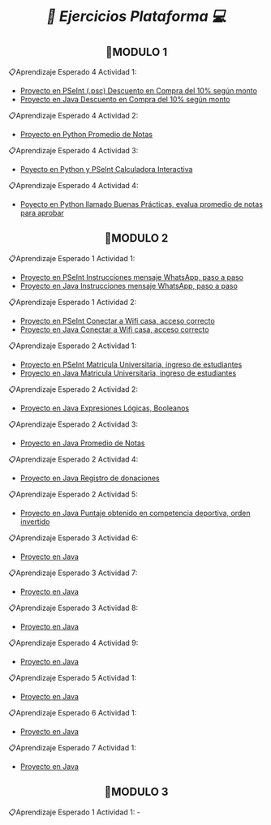 **_<h1 align="center">:vulcan_salute: Ejercicios Plataforma :computer:</h1>_**

**<h2 align="center">&#128204;MODULO 1</h2>**

&#128203;Aprendizaje Esperado 4 Actividad 1:
- [Proyecto en PSeInt (.psc)  Descuento en Compra del 10% según monto](https://github.com/KathyAlde21/ejerciciosPseint/blob/main/ejercicio_practico_4/descuento10porciento.psc)
- [Proyecto en Java Descuento en Compra del 10% según monto](https://github.com/KathyAlde21/descuento_java)

&#128203;Aprendizaje Esperado 4 Actividad 2:
- [Proyecto en Python Promedio de Notas](https://github.com/KathyAlde21/promedio_notas_python)

&#128203;Aprendizaje Esperado 4 Actividad 3:
- [Poyecto en Python y PSeInt Calculadora Interactiva](https://github.com/KathyAlde21/calculadora_interactiva_python_pseint)

&#128203;Aprendizaje Esperado 4 Actividad 4:
- [Poyecto en Python llamado Buenas Prácticas, evalua promedio de notas para aprobar](https://github.com/KathyAlde21/notas_apruebo_python)

**<h2 align="center">&#128204;MODULO 2</h2>**

&#128203;Aprendizaje Esperado 1 Actividad 1:
- [Proyecto en PSeInt Instrucciones mensaje WhatsApp, paso a paso](https://github.com/KathyAlde21/ejerciciosPseint/blob/main/ejercicio_practico_1/enviarMensajeWapp.psc)
- [Proyecto en Java Instrucciones mensaje WhatsApp, paso a paso](https://github.com/KathyAlde21/proyectos_java_app_mov/tree/master/modulo_dos/src/mensajeWhatsApp)

&#128203;Aprendizaje Esperado 1 Actividad 2:
- [Proyecto en PSeInt Conectar a Wifi casa, acceso correcto](https://github.com/KathyAlde21/ejerciciosPseint/blob/main/ejercicio_practico_2/ConectarWifiCasa.psc)
- [Proyecto en Java Conectar a Wifi casa, acceso correcto](https://github.com/KathyAlde21/proyectos_java_app_mov/tree/master/modulo_dos/src/conectarWifiCasa)

&#128203;Aprendizaje Esperado 2 Actividad 1:
- [Proyecto en PSeInt Matricula Universitaria, ingreso de estudiantes](https://github.com/KathyAlde21/ejerciciosPseint/blob/main/ejercicio_practico_3/inscripcionUniversidad.psc)
- [Proyecto en Java Matricula Universitaria, ingreso de estudiantes](https://github.com/KathyAlde21/proyectos_java_app_mov/tree/master/modulo_dos/src/inscripcion_universidad)

&#128203;Aprendizaje Esperado 2 Actividad 2:
- [Proyecto en Java Expresiones Lógicas, Booleanos](https://github.com/KathyAlde21/proyectos_java_app_mov/tree/master/modulo_dos/src/expresiones_logicas)

&#128203;Aprendizaje Esperado 2 Actividad 3:
- [Proyecto en Java Promedio de Notas](https://github.com/KathyAlde21/proyectos_java_app_mov/tree/master/modulo_dos/src/promedio_notas)

&#128203;Aprendizaje Esperado 2 Actividad 4:
- [Proyecto en Java Registro de donaciones](https://github.com/KathyAlde21/proyectos_java_app_mov/tree/master/modulo_dos/src/registro_donaciones)

&#128203;Aprendizaje Esperado 2 Actividad 5:
- [Proyecto en Java Puntaje obtenido en competencia deportiva, orden invertido](https://github.com/KathyAlde21/proyectos_java_app_mov/tree/master/modulo_dos/src/puntajes_invertidos_estudiantes)




&#128203;Aprendizaje Esperado 3 Actividad 6:
- [Proyecto en Java ]()

&#128203;Aprendizaje Esperado 3 Actividad 7:
- [Proyecto en Java ]()

&#128203;Aprendizaje Esperado 3 Actividad 8:
- [Proyecto en Java ]()




&#128203;Aprendizaje Esperado 4 Actividad 9:
- [Proyecto en Java ]()

&#128203;Aprendizaje Esperado 5 Actividad 1:
- [Proyecto en Java ]()

&#128203;Aprendizaje Esperado 6 Actividad 1:
- [Proyecto en Java ]()

&#128203;Aprendizaje Esperado 7 Actividad 1:
- [Proyecto en Java ]()


**<h2 align="center">&#128204;MODULO 3</h2>**

&#128203;Aprendizaje Esperado 1 Actividad 1:
-[]()
